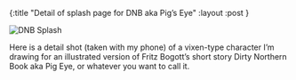 {:title "Detail of splash page for DNB aka Pig’s Eye"
 :layout :post
}

![DNB Splash](/img/splashdnb.jpg)

Here is a detail shot (taken with my phone) of a vixen-type character I’m drawing for an illustrated version of Fritz Bogott’s short story Dirty Northern Book aka Pig Eye, or whatever you want to call it.